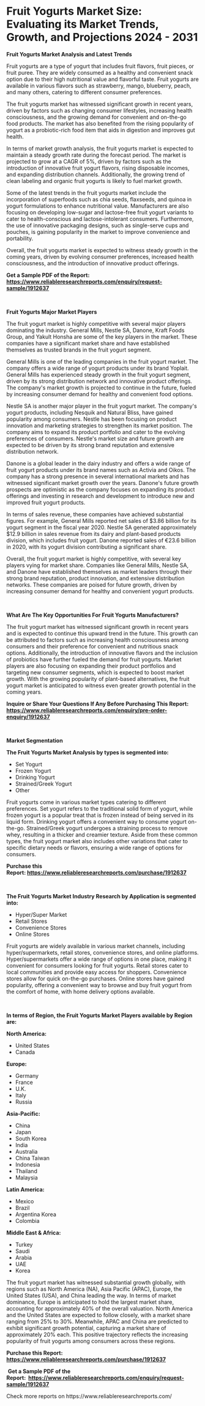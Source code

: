<p><h1>Fruit Yogurts Market Size: Evaluating its Market Trends, Growth, and Projections 2024 - 2031</h1></p><p><strong>Fruit Yogurts Market Analysis and Latest Trends</strong></p>
<p><p>Fruit yogurts are a type of yogurt that includes fruit flavors, fruit pieces, or fruit puree. They are widely consumed as a healthy and convenient snack option due to their high nutritional value and flavorful taste. Fruit yogurts are available in various flavors such as strawberry, mango, blueberry, peach, and many others, catering to different consumer preferences.</p><p>The fruit yogurts market has witnessed significant growth in recent years, driven by factors such as changing consumer lifestyles, increasing health consciousness, and the growing demand for convenient and on-the-go food products. The market has also benefited from the rising popularity of yogurt as a probiotic-rich food item that aids in digestion and improves gut health.</p><p>In terms of market growth analysis, the fruit yogurts market is expected to maintain a steady growth rate during the forecast period. The market is projected to grow at a CAGR of 5%, driven by factors such as the introduction of innovative fruit yogurt flavors, rising disposable incomes, and expanding distribution channels. Additionally, the growing trend of clean labeling and organic fruit yogurts is likely to fuel market growth.</p><p>Some of the latest trends in the fruit yogurts market include the incorporation of superfoods such as chia seeds, flaxseeds, and quinoa in yogurt formulations to enhance nutritional value. Manufacturers are also focusing on developing low-sugar and lactose-free fruit yogurt variants to cater to health-conscious and lactose-intolerant consumers. Furthermore, the use of innovative packaging designs, such as single-serve cups and pouches, is gaining popularity in the market to improve convenience and portability.</p><p>Overall, the fruit yogurts market is expected to witness steady growth in the coming years, driven by evolving consumer preferences, increased health consciousness, and the introduction of innovative product offerings.</p></p>
<p><strong>Get a Sample PDF of the Report:&nbsp; <a href="https://www.reliableresearchreports.com/enquiry/request-sample/1912637">https://www.reliableresearchreports.com/enquiry/request-sample/1912637</a></strong></p>
<p>&nbsp;</p>
<p><strong>Fruit Yogurts Major Market Players</strong></p>
<p><p>The fruit yogurt market is highly competitive with several major players dominating the industry. General Mills, Nestle SA, Danone, Kraft Foods Group, and Yakult Honsha are some of the key players in the market. These companies have a significant market share and have established themselves as trusted brands in the fruit yogurt segment.</p><p>General Mills is one of the leading companies in the fruit yogurt market. The company offers a wide range of yogurt products under its brand Yoplait. General Mills has experienced steady growth in the fruit yogurt segment, driven by its strong distribution network and innovative product offerings. The company's market growth is projected to continue in the future, fueled by increasing consumer demand for healthy and convenient food options.</p><p>Nestle SA is another major player in the fruit yogurt market. The company's yogurt products, including Nesquik and Natural Bliss, have gained popularity among consumers. Nestle has been focusing on product innovation and marketing strategies to strengthen its market position. The company aims to expand its product portfolio and cater to the evolving preferences of consumers. Nestle's market size and future growth are expected to be driven by its strong brand reputation and extensive distribution network.</p><p>Danone is a global leader in the dairy industry and offers a wide range of fruit yogurt products under its brand names such as Activia and Oikos. The company has a strong presence in several international markets and has witnessed significant market growth over the years. Danone's future growth prospects are optimistic as the company focuses on expanding its product offerings and investing in research and development to introduce new and improved fruit yogurt products.</p><p>In terms of sales revenue, these companies have achieved substantial figures. For example, General Mills reported net sales of $3.86 billion for its yogurt segment in the fiscal year 2020. Nestle SA generated approximately $12.9 billion in sales revenue from its dairy and plant-based products division, which includes fruit yogurt. Danone reported sales of €23.6 billion in 2020, with its yogurt division contributing a significant share.</p><p>Overall, the fruit yogurt market is highly competitive, with several key players vying for market share. Companies like General Mills, Nestle SA, and Danone have established themselves as market leaders through their strong brand reputation, product innovation, and extensive distribution networks. These companies are poised for future growth, driven by increasing consumer demand for healthy and convenient yogurt products.</p></p>
<p>&nbsp;</p>
<p><strong>What Are The Key Opportunities For Fruit Yogurts Manufacturers?</strong></p>
<p><p>The fruit yogurt market has witnessed significant growth in recent years and is expected to continue this upward trend in the future. This growth can be attributed to factors such as increasing health consciousness among consumers and their preference for convenient and nutritious snack options. Additionally, the introduction of innovative flavors and the inclusion of probiotics have further fueled the demand for fruit yogurts. Market players are also focusing on expanding their product portfolios and targeting new consumer segments, which is expected to boost market growth. With the growing popularity of plant-based alternatives, the fruit yogurt market is anticipated to witness even greater growth potential in the coming years.</p></p>
<p><strong>Inquire or Share Your Questions If Any Before Purchasing This Report: <a href="https://www.reliableresearchreports.com/enquiry/pre-order-enquiry/1912637">https://www.reliableresearchreports.com/enquiry/pre-order-enquiry/1912637</a></strong></p>
<p>&nbsp;</p>
<p><strong>Market Segmentation</strong></p>
<p><strong>The Fruit Yogurts Market Analysis by types is segmented into:</strong></p>
<p><ul><li>Set Yogurt</li><li>Frozen Yogurt</li><li>Drinking Yogurt</li><li>Strained/Greek Yogurt</li><li>Other</li></ul></p>
<p><p>Fruit yogurts come in various market types catering to different preferences. Set yogurt refers to the traditional solid form of yogurt, while frozen yogurt is a popular treat that is frozen instead of being served in its liquid form. Drinking yogurt offers a convenient way to consume yogurt on-the-go. Strained/Greek yogurt undergoes a straining process to remove whey, resulting in a thicker and creamier texture. Aside from these common types, the fruit yogurt market also includes other variations that cater to specific dietary needs or flavors, ensuring a wide range of options for consumers.</p></p>
<p><strong>Purchase this Report:&nbsp;<a href="https://www.reliableresearchreports.com/purchase/1912637">https://www.reliableresearchreports.com/purchase/1912637</a></strong></p>
<p>&nbsp;</p>
<p><strong>The Fruit Yogurts Market Industry Research by Application is segmented into:</strong></p>
<p><ul><li>Hyper/Super Market</li><li>Retail Stores</li><li>Convenience Stores</li><li>Online Stores</li></ul></p>
<p><p>Fruit yogurts are widely available in various market channels, including hyper/supermarkets, retail stores, convenience stores, and online platforms. Hyper/supermarkets offer a wide range of options in one place, making it convenient for consumers looking for fruit yogurts. Retail stores cater to local communities and provide easy access for shoppers. Convenience stores allow for quick on-the-go purchases. Online stores have gained popularity, offering a convenient way to browse and buy fruit yogurt from the comfort of home, with home delivery options available.</p></p>
<p>&nbsp;</p>
<p><strong>In terms of Region, the Fruit Yogurts Market Players available by Region are:</strong></p>
<p>
    <p> <strong> North America: </strong>
        <ul>
            <li>United States</li>
            <li>Canada</li>
        </ul>
        </p> 
    <p> <strong> Europe: </strong>
        <ul>
            <li>Germany</li>
            <li>France</li>
            <li>U.K.</li>
            <li>Italy</li>
            <li>Russia</li>
        </ul>
        </p> 
    <p> <strong> Asia-Pacific: </strong>
        <ul>
            <li>China</li>
            <li>Japan</li>
            <li>South Korea</li>
            <li>India</li>
            <li>Australia</li>
            <li>China Taiwan</li>
            <li>Indonesia</li>
            <li>Thailand</li>
            <li>Malaysia</li>
        </ul>
        </p> 
    <p> <strong> Latin America: </strong>
        <ul>
            <li>Mexico</li>
            <li>Brazil</li>
            <li>Argentina Korea</li>
            <li>Colombia</li>
        </ul>
        </p> 
    <p> <strong> Middle East & Africa: </strong>
        <ul>
            <li>Turkey</li>
            <li>Saudi</li>
            <li>Arabia</li>
            <li>UAE</li>
            <li>Korea</li>
        </ul>
    </p>
    </p>
<p><p>The fruit yogurt market has witnessed substantial growth globally, with regions such as North America (NA), Asia Pacific (APAC), Europe, the United States (USA), and China leading the way. In terms of market dominance, Europe is anticipated to hold the largest market share, accounting for approximately 40% of the overall valuation. North America and the United States are expected to follow closely, with a market share ranging from 25% to 30%. Meanwhile, APAC and China are predicted to exhibit significant growth potential, capturing a market share of approximately 20% each. This positive trajectory reflects the increasing popularity of fruit yogurts among consumers across these regions.</p></p>
<p><strong>Purchase this Report: <a href="https://www.reliableresearchreports.com/purchase/1912637">https://www.reliableresearchreports.com/purchase/1912637</a></strong></p>
<p>&nbsp;<strong>Get a Sample PDF of the Report:&nbsp;&nbsp;<a href="https://www.reliableresearchreports.com/enquiry/request-sample/1912637">https://www.reliableresearchreports.com/enquiry/request-sample/1912637</a></strong></p>
<p><strong></strong></p>
<p>Check more reports on https://www.reliableresearchreports.com/</p>